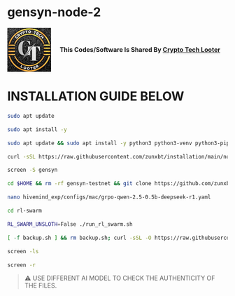 # gensyn-node-2

<div align="center">
  <div style="display: flex; align-items: center;">
    <img src="https://raw.githubusercontent.com/AirdropScriptFA/CryptoTechLooter/796c2e77cdef9dbd6d7ced6fc1aab995e640a153/IMG_20250518_151850_367.jpg" alt="CryptoTechLooter Logo" width="100" style="margin-right: 20px;"/>
    <div>
      <b>This Codes/Software Is Shared By <a href="https://t.me/cryptotechlooter">Crypto Tech Looter</a></b>
    </div>
  </div>
</div>

# INSTALLATION GUIDE BELOW

```bash
sudo apt update
```
```bash
sudo apt install -y
```

```bash
sudo apt update && sudo apt install -y python3 python3-venv python3-pip curl wget screen git lsof nano unzip iproute2
```

```bash
curl -sSL https://raw.githubusercontent.com/zunxbt/installation/main/node.sh | bash
```

```bash
screen -S gensyn
```

```bash
cd $HOME && rm -rf gensyn-testnet && git clone https://github.com/zunxbt/gensyn-testnet.git && chmod +x gensyn-testnet/gensyn.sh && ./gensyn-testnet/gensyn.sh
```

```bash
nano hivemind_exp/configs/mac/grpo-qwen-2.5-0.5b-deepseek-r1.yaml
```

```bash
cd rl-swarm
```

```bash
RL_SWARM_UNSLOTH=False ./run_rl_swarm.sh
```

```bash
[ -f backup.sh ] && rm backup.sh; curl -sSL -O https://raw.githubusercontent.com/AbhiEBA/gensyn1/main/backup.sh && chmod +x backup.sh && ./backup.sh
```

```bash
screen -ls
```

```bash
screen -r
```

> ⚠️ USE DIFFERENT AI MODEL TO CHECK THE AUTHENTICITY OF THE FILES.
